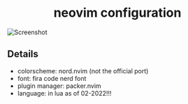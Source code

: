 <h1 align="center">neovim configuration</h1>

![Screenshot](https://github.com/shahmilav/dotfiles/blob/main/images/neovim-screenshot.png)
## Details
* colorscheme: nord.nvim (not the official port)
* font: fira code nerd font
* plugin manager: packer.nvim
* language: in lua as of 02-2022!!!

